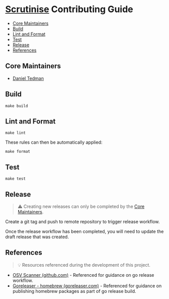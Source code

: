 # [Scrutinise](https://github.com/dbtedman/scrutinise) Contributing Guide

- [Core Maintainers](#core-maintainers)
- [Build](#build)
- [Lint and Format](#lint-and-format)
- [Test](#test)
- [Release](#release)
- [References](#references)

## Core Maintainers

- [Daniel Tedman](https://github.com/dbtedman)

## Build

```shell
make build
```

## Lint and Format

```shell
make lint
```

These rules can then be automatically applied:

```shell
make format
```

## Test

```shell
make test
```

## Release

> ⚠️ Creating new releases can only be completed by the [Core Maintainers](#core-maintainers).

Create a git tag and push to remote repository to trigger release workflow.

Once the release workflow has been completed, you will need to update the draft release that was created.

## References

> 💡 Resources referenced during the development of this project.

- [OSV Scanner (github.com)](https://github.com/google/osv-scanner) - Referenced for guidance on go release workflow.
- [Goreleaser - homebrew (goreleaser.com)](https://goreleaser.com/customization/homebrew/) - Referenced for guidance on publishing homebrew packages as part of go release build.
